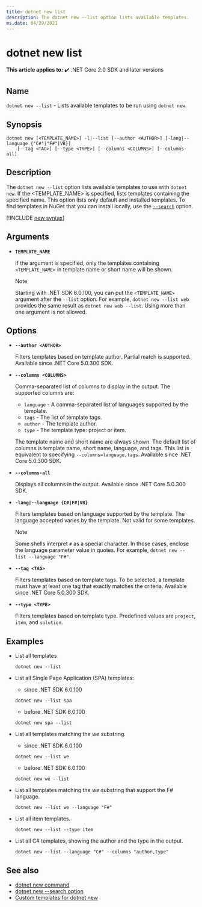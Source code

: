 ```yaml
---
title: dotnet new list
description: The dotnet new --list option lists available templates.
ms.date: 04/29/2021
---
```

# dotnet new list

**This article applies to:** ✔️ .NET Core 2.0 SDK and later versions

## Name

`dotnet new --list` -  Lists available templates to be run using `dotnet new`.

## Synopsis

```dotnetcli
dotnet new [<TEMPLATE_NAME>] -l|--list [--author <AUTHOR>] [-lang|--language {"C#"|"F#"|VB}]
    [--tag <TAG>] [--type <TYPE>] [--columns <COLUMNS>] [--columns-all]
```

## Description

The `dotnet new --list` option lists available templates to use with `dotnet new`. If the <TEMPLATE_NAME> is specified, lists templates containing the specified name. This option lists only default and installed templates. To find templates in NuGet that you can install locally, use the [`--search`](dotnet-new-search.md) option.

<!-- markdownlint-disable MD012 -->
[!INCLUDE [new syntax](../../../includes/dotnet-new-7-0-syntax.md)]

## Arguments

- **`TEMPLATE_NAME`**

  If the argument is specified, only the templates containing `<TEMPLATE_NAME>` in template name or short name will be shown.

  > [!NOTE]
  > Starting with .NET SDK 6.0.100, you can put the `<TEMPLATE_NAME>` argument after the `--list` option. For example, `dotnet new --list web` provides the same result as `dotnet new web --list`.
  > Using more than one argument is not allowed.

## Options

- **`--author <AUTHOR>`**

  Filters templates based on template author. Partial match is supported. Available since .NET Core 5.0.300 SDK.

- **`--columns <COLUMNS>`**

  Comma-separated list of columns to display in the output. The supported columns are:
  - `language` - A comma-separated list of languages supported by the template.
  - `tags` - The list of template tags.
  - `author` - The template author.
  - `type` - The template type: project or item.
  
  The template name and short name are always shown. The default list of columns is template name, short name, language, and tags. This list is equivalent to specifying `--columns=language,tags`.
  Available since .NET Core 5.0.300 SDK.

- **`--columns-all`**

  Displays all columns in the output. Available since .NET Core 5.0.300 SDK.

- **`-lang|--language {C#|F#|VB}`**

  Filters templates based on language supported by the template. The language accepted varies by the template. Not valid for some templates.

  > [!NOTE]
  > Some shells interpret `#` as a special character. In those cases, enclose the language parameter value in quotes. For example, `dotnet new --list --language "F#"`.

- **`--tag <TAG>`**

  Filters templates based on template tags. To be selected, a template must have at least one tag that exactly matches the criteria. Available since .NET Core 5.0.300 SDK.

- **`--type <TYPE>`**

  Filters templates based on template type. Predefined values are `project`, `item`, and `solution`.

## Examples

- List all templates

  ```dotnetcli
  dotnet new --list
  ```

- List all Single Page Application (SPA) templates:
  - since .NET SDK 6.0.100

  ```dotnetcli
  dotnet new --list spa
  ```

  - before .NET SDK 6.0.100

  ```dotnetcli
  dotnet new spa --list
  ```

- List all templates matching the *we* substring.
  - since .NET SDK 6.0.100

  ```dotnetcli
  dotnet new --list we
  ```

  - before .NET SDK 6.0.100
  
  ```dotnetcli
  dotnet new we --list
  ```

- List all templates matching the *we* substring that support the F# language.

  ```dotnetcli
  dotnet new --list we --language "F#"
  ```

- List all item templates.

  ```dotnetcli
  dotnet new --list --type item
  ```

- List all C# templates, showing the author and the type in the output.

  ```dotnetcli
  dotnet new --list --language "C#" --columns "author,type"
  ```

## See also

- [dotnet new command](dotnet-new.md)
- [dotnet new --search option](dotnet-new-search.md)
- [Custom templates for dotnet new](custom-templates.md)
